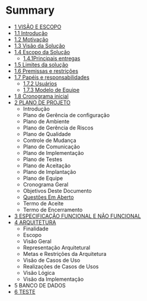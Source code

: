 # Summary

* [1 VISÃO E ESCOPO](README.md)
* [1.1 Introdução](chapter1.md)
* [1.2 Motivação](motivacao.md)
* [1.3 Visão da Solução](motivacao/visao-da-solucao.md)
* [1.4 Escopo da Solução](escopo-da-solucao.md)
  * [1.4.1Principais entregas](escopo-da-solucao/principais-entregas.md)
* [1.5 Limites da solução](limites-da-solucao.md)
* [1.6 Premissas e restrições](6-premissas-e-restricoes.md)
* [1.7 Papéis e responsabilidades](7-papeis-e-responsabilidades.md)
  * [1.7.2 Usuários](7-papeis-e-responsabilidades/72-usuarios.md)
  * [1.7.3 Modelo de Equipe](7-papeis-e-responsabilidades/73-modelo-de-equipe.md)
* [1.8 Cronograma inicial](8-cronograma-inicial.md)
* [2 PLANO DE PROJETO](2-especificacao-funcional-e-nao-funcional.md)
  * Introdução
  * Plano de Gerência de configuração
  * Plano de Ambiente
  * Plano de Gerência de Riscos
  * Plano de Qualidade
  * Controle de Mudança
  * Plano de Comunicação
  * Plano de Implementação
  * Plano de Testes
  * Plano de Aceitação
  * Plano de Implantação
  * Plano de Equipe
  * Cronograma Geral
  * Objetivos Deste Documento
  * [Questões Em Aberto](2-especificacao-funcional-e-nao-funcional/questoes-em-aberto.md)
  * Termo de Aceite
  * Termo de Encerramento
* [3 ESPECIFICAÇÃO FUNCIONAL E NÃO FUNCIONAL  ](3-especificacao-funcional-e-nao-funcional.md)
* [4 ARQUITETURA](4-arquitetura.md)
  * Finalidade
  * Escopo
  * Visão Geral
  * Representação Arquitetural
  * Metas e Restrições da Arquitetura
  * Visão de Casos de Uso
  * Realizações de Casos de Usos
  * Visão Lógica
  * Visão da Implementação
* 5 BANCO DE DADOS
* [6 TESTE](6-teste.md)

